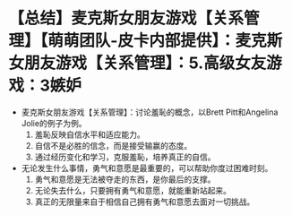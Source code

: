 # 【总结】麦克斯女朋友游戏【关系管理】【萌萌团队-皮卡内部提供】：麦克斯女朋友游戏【关系管理】：5.高级女友游戏：3嫉妒

-   麦克斯女朋友游戏【关系管理】：讨论羞恥的概念，以Brett Pitt和Angelina Jolie的例子为例。
    1.  羞恥反映自信水平和适应能力。
    2.  自信不是必胜的信念，而是接受输赢的态度。
    3.  通过经历变化和学习，克服羞恥，培养真正的自信。
-   无论发生什么事情，勇气和意愿是最重要的，可以帮助你度过困难时刻。
    1.  勇气和意愿是无法被夺走的东西，是你最后的支撑。
    2.  无论失去什么，只要拥有勇气和意愿，就能重新站起来。
    3.  真正的无限量来自于相信自己拥有勇气和意愿去面对一切挑战。